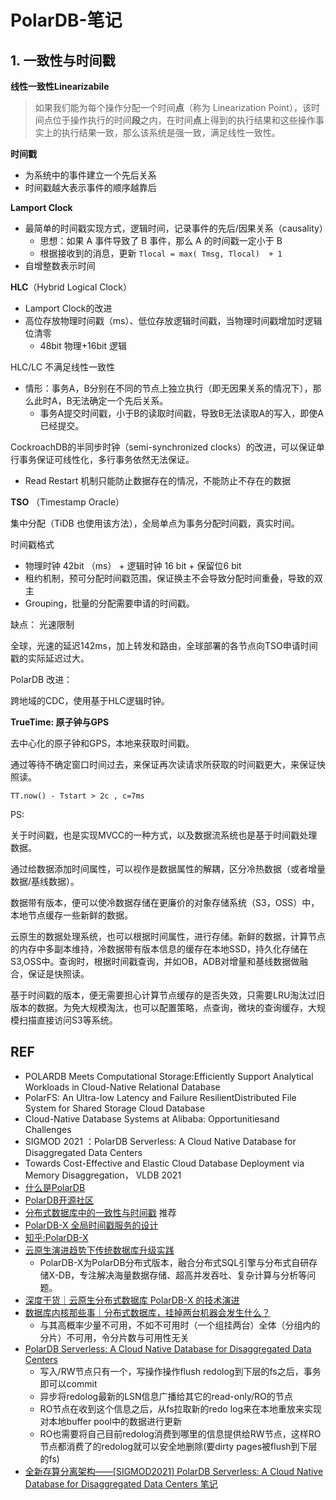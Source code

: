 # PolarDB-笔记

## 1. 一致性与时间戳

**线性一致性Linearizabile**

> 如果我们能为每个操作分配一个时间**点**（称为 Linearization Point），该时间点位于操作执行的时间**段**之内，在时间**点**上得到的执行结果和这些操作事实上的执行结果一致，那么该系统是强一致，满足线性一致性。

**时间戳**

- 为系统中的事件建立一个先后关系
- 时间戳越大表示事件的顺序越靠后

**Lamport Clock**

- 最简单的时间戳实现方式，逻辑时间，记录事件的先后/因果关系（causality）
  - 思想：如果 A 事件导致了 B 事件，那么 A 的时间戳一定小于 B
  - 根据接收到的消息，更新 `Tlocal = max( Tmsg, Tlocal)  + 1`
- 自增整数表示时间

**HLC**（Hybrid Logical Clock）

- Lamport Clock的改进
- 高位存放物理时间戳（ms）、低位存放逻辑时间戳，当物理时间戳增加时逻辑位清零
  - 48bit 物理+16bit 逻辑

HLC/LC 不满足线性一致性

- 情形：事务A，B分别在不同的节点上独立执行（即无因果关系的情况下），那么此时A，B无法确定一个先后关系。
  - 事务A提交时间戳，小于B的读取时间戳，导致B无法读取A的写入，即使A已经提交。

CockroachDB的半同步时钟（semi-synchronized clocks）的改进，可以保证单行事务保证可线性化，多行事务依然无法保证。

- Read Restart 机制只能防止数据存在的情况，不能防止不存在的数据

**TSO** （Timestamp Oracle）

集中分配（TiDB 也使用该方法），全局单点为事务分配时间戳，真实时间。

时间戳格式

- 物理时钟 42bit （ms） + 逻辑时钟 16 bit + 保留位6 bit
- 租约机制，预可分配时间戳范围，保证换主不会导致分配时间重叠，导致的双主
- Grouping，批量的分配需要申请的时间戳。

缺点： 光速限制

全球，光速的延迟142ms，加上转发和路由，全球部署的各节点向TSO申请时间戳的实际延迟过大。

PolarDB 改进：

跨地域的CDC，使用基于HLC逻辑时钟。

**TrueTime: 原子钟与GPS**

去中心化的原子钟和GPS，本地来获取时间戳。

通过等待不确定窗口时间过去，来保证再次读请求所获取的时间戳更大，来保证快照读。

`TT.now() - Tstart > 2c , c=7ms`

PS:

关于时间戳，也是实现MVCC的一种方式，以及数据流系统也是基于时间戳处理数据。

通过给数据添加时间属性，可以视作是数据属性的解耦，区分冷热数据（或者增量数据/基线数据）。

数据带有版本，便可以使冷数据存储在更廉价的对象存储系统（S3，OSS）中，本地节点缓存一些新鲜的数据。

云原生的数据处理系统，也可以根据时间属性，进行存储。新鲜的数据，计算节点的内存中多副本维持，冷数据带有版本信息的缓存在本地SSD，持久化存储在S3,OSS中。查询时，根据时间戳查询，并如OB，ADB对增量和基线数据做融合，保证是快照读。

基于时间戳的版本，便无需要担心计算节点缓存的是否失效，只需要LRU淘汰过旧版本的数据。为免大规模淘汰，也可以配置策略，点查询，微块的查询缓存，大规模扫描直接访问S3等系统。

## REF

- POLARDB Meets Computational Storage:Efficiently Support Analytical Workloads in Cloud-Native Relational Database
- PolarFS: An Ultra-low Latency and Failure ResilientDistributed File System for Shared Storage Cloud Database
- Cloud-Native Database Systems at Alibaba: Opportunitiesand Challenges
- SIGMOD 2021 ：PolarDB Serverless: A Cloud Native Database for Disaggregated Data Centers
- Towards Cost-Effective and Elastic Cloud Database Deployment via Memory Disaggregation， VLDB 2021
- [什么是PolarDB](https://help.aliyun.com/document_detail/58764.html)
- [PolarDB开源社区](https://developer.aliyun.com/group/polardbforpg)
- [分布式数据库中的一致性与时间戳](https://zhuanlan.zhihu.com/p/360690247) 推荐
- [PolarDB-X 全局时间戳服务的设计](https://zhuanlan.zhihu.com/p/360160666)
- [知乎:PolarDB-X](https://www.zhihu.com/org/polardb-x)
- [云原生演进趋势下传统数据库升级实践](https://zhuanlan.zhihu.com/p/398581530)
  - PolarDB-X为PolarDB分布式版本，融合分布式SQL引擎与分布式自研存储X-DB，专注解决海量数据存储、超高并发吞吐、复杂计算与分析等问题。
- [深度干货｜云原生分布式数据库 PolarDB-X 的技术演进](https://zhuanlan.zhihu.com/p/420195295)
- [数据库内核那些事｜分布式数据库，挂掉两台机器会发生什么？](https://zhuanlan.zhihu.com/p/627920111)
  - 与其高概率少量不可用，不如不可用时（一个组挂两台）全体（分组内的分片）不可用，令分片数与可用性无关
- [PolarDB Serverless: A Cloud Native Database for Disaggregated Data Centers](https://nan01ab.github.io/2021/06/PolarDB-Serverless.html)
  - 写入/RW节点只有一个，写操作操作flush redolog到下层的fs之后，事务即可以commit
  - 异步将redolog最新的LSN信息广播给其它的read-only/RO的节点
  - RO节点在收到这个信息之后，从fs拉取新的redo log来在本地重放来实现对本地buffer pool中的数据进行更新
  - RO也需要将自己目前redolog消费到哪里的信息提供给RW节点，这样RO节点都消费了的redolog就可以安全地删除(要dirty pages被flush到下层的fs)
- [全新存算分离架构——[SIGMOD2021] PolarDB Serverless: A Cloud Native Database for Disaggregated Data Centers 笔记](https://zhuanlan.zhihu.com/p/382109937)
